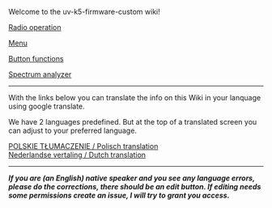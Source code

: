 Welcome to the uv-k5-firmware-custom wiki!

[Radio operation](https://github.com/egzumer/uv-k5-firmware-custom/wiki/Radio-operation)

[Menu](https://github.com/egzumer/uv-k5-firmware-custom/wiki/Menu)

[Button functions](https://github.com/egzumer/uv-k5-firmware-custom/wiki/Button-functions)

[Spectrum analyzer](https://github.com/egzumer/uv-k5-firmware-custom/wiki/Spectrum-analyzer)

***
With the links below you can translate the info on this Wiki in your lanquage using google translate.

We have 2 languages predefined. But at the top of a translated screen you can adjust to your preferred language. 

[POLSKIE TŁUMACZENIE / Polisch translation](https://github-com.translate.goog/egzumer/uv-k5-firmware-custom/wiki?_x_tr_sl=en&_x_tr_tl=pl&_x_tr_hl=pl&_x_tr_pto=wapp)<BR>
[Nederlandse vertaling / Dutch translation](https://github-com.translate.goog/egzumer/uv-k5-firmware-custom/wiki?_x_tr_sl=en&_x_tr_tl=nl&_x_tr_hl=nl&_x_tr_pto=wapp)<BR>

***
**_If you are (an English) native speaker and you see any language errors, please do the corrections, there should be an edit button. If editing needs some permissions create an issue, I will try to grant you access._**
